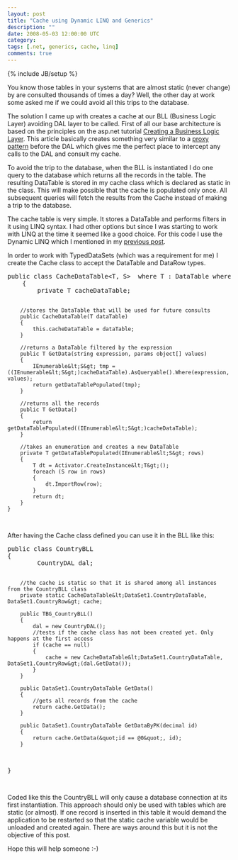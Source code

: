 ```yaml
---
layout: post
title: "Cache using Dynamic LINQ and Generics"
description: ""
date: 2008-05-03 12:00:00 UTC
category: 
tags: [.net, generics, cache, linq]
comments: true
---
```

{% include JB/setup %}

<div id="post">
<p>You know those tables in your systems that are almost static (never change)  by are consulted thousands of times a day? Well, the other day at work some  asked me if we could avoid all this trips to the database.</p>
<p>The solution I came up with creates a cache at our <span class="caps">BLL</span> (Business Logic Layer) avoiding <span class="caps">DAL</span> layer to be called. First of all our base architecture is  based on the principles on the asp.net tutorial <a href="http://www.asp.net/learn/data-access/tutorial-02-cs.aspx">Creating a  Business Logic Layer</a>. This article basically creates something very similar  to a <a href="http://www.dofactory.com/Patterns/PatternProxy.aspx">proxy  pattern</a> before the <span class="caps">DAL</span> which gives me the perfect  place to intercept any calls to the <span class="caps">DAL</span> and consult my  cache.</p>
<p>To avoid the trip to the database, when the <span class="caps">BLL</span> is  instantiated I do one query to the database which returns all the records in the  table. The resulting DataTable is stored in my cache class which is declared as  static in the class. This will make possible that the cache is populated only  once. All subsequent queries will fetch the results from the Cache instead of  making a trip to the database.</p>
<p>The cache table is very simple. It stores a DataTable and performs filters in  it using <span class="caps">LINQ</span> syntax. I had other options but since I  was starting to work with <span class="caps">LINQ</span> at the time it seemed  like a good choice. For this code I use the Dynamic <span class="caps">LINQ</span>  which I mentioned in my <a href="http://www.gbogea.com/2008/4/16/dynamic-queries-using-linq">previous  post</a>.</p>
<p>In order to work with TypedDataSets (which was a requirement for me) I create  the Cache class to accept the DataTable and DataRow types.</p>
<pre class="brush: csharp" title="code">
public class CacheDataTable&lt;T, S&gt;  where T : DataTable where S : DataRow
    {
        private T cacheDataTable;

        //stores the DataTable that will be used for future consults
        public CacheDataTable(T dataTable)
        {
            this.cacheDataTable = dataTable;
        }

        //returns a DataTable filtered by the expression
        public T GetData(string expression, params object[] values)
        {
            IEnumerable&lt;S&gt; tmp = ((IEnumerable&lt;S&gt;)cacheDataTable).AsQueryable().Where(expression, values);
            return getDataTablePopulated(tmp);
        }

        //returns all the records
        public T GetData()
        {
            return getDataTablePopulated((IEnumerable&lt;S&gt;)cacheDataTable);
        }

        //takes an enumeration and creates a new DataTable
        private T getDataTablePopulated(IEnumerable&lt;S&gt; rows)
        {
            T dt = Activator.CreateInstance&lt;T&gt;();
            foreach (S row in rows)
            {
                dt.ImportRow(row);
            }
            return dt;
        }
    }
</pre>
<p>After having the Cache class defined you can use it in the <span class="caps">BLL</span> like this:</p>
<pre class="brush: csharp" title="code">
public class CountryBLL
{
        CountryDAL dal;

        //the cache is static so that it is shared among all instances from the CountryBLL class
        private static CacheDataTable&lt;DataSet1.CountryDataTable, DataSet1.CountryRow&gt; cache;

        public TBG_CountryBLL()
        {
            dal = new CountryDAL();
            //tests if the cache class has not been created yet. Only happens at the first access
            if (cache == null)
            {
                cache = new CacheDataTable&lt;DataSet1.CountryDataTable, DataSet1.CountryRow&gt;(dal.GetData());
            }
        }

        public DataSet1.CountryDataTable GetData()
        {
            //gets all records from the cache
            return cache.GetData();
        }

        public DataSet1.CountryDataTable GetDataByPK(decimal id)
        {
            return cache.GetData(&quot;id == @0&quot;, id);
        }
}

</pre>
<p>Coded like this the CountryBLL will only cause a database connection at its  first instantiation. This approach should only be used with tables which are  static (or almost). If one record is inserted in this table it would demand the  application to be restarted so that the static cache variable would be unloaded  and created again. There are ways around this but it is not the objective of  this post.</p>
<p>Hope this will help someone :-)</p>
</div>